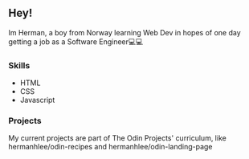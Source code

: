 ## Hey!

Im Herman, a boy from Norway learning Web Dev in hopes of one day getting a job as a Software Engineer💻💻

### Skills

- HTML
- CSS
- Javascript

### Projects

My current projects are part of The Odin Projects' curriculum, like hermanhlee/odin-recipes and hermanhlee/odin-landing-page
